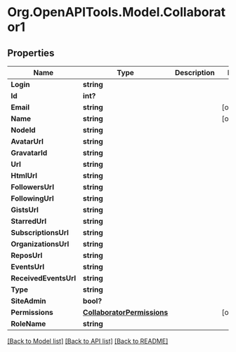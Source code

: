 # Org.OpenAPITools.Model.Collaborator1

## Properties

Name | Type | Description | Notes
------------ | ------------- | ------------- | -------------
**Login** | **string** |  | 
**Id** | **int?** |  | 
**Email** | **string** |  | [optional] 
**Name** | **string** |  | [optional] 
**NodeId** | **string** |  | 
**AvatarUrl** | **string** |  | 
**GravatarId** | **string** |  | 
**Url** | **string** |  | 
**HtmlUrl** | **string** |  | 
**FollowersUrl** | **string** |  | 
**FollowingUrl** | **string** |  | 
**GistsUrl** | **string** |  | 
**StarredUrl** | **string** |  | 
**SubscriptionsUrl** | **string** |  | 
**OrganizationsUrl** | **string** |  | 
**ReposUrl** | **string** |  | 
**EventsUrl** | **string** |  | 
**ReceivedEventsUrl** | **string** |  | 
**Type** | **string** |  | 
**SiteAdmin** | **bool?** |  | 
**Permissions** | [**CollaboratorPermissions**](CollaboratorPermissions.md) |  | [optional] 
**RoleName** | **string** |  | 

[[Back to Model list]](../README.md#documentation-for-models) [[Back to API list]](../README.md#documentation-for-api-endpoints) [[Back to README]](../README.md)

